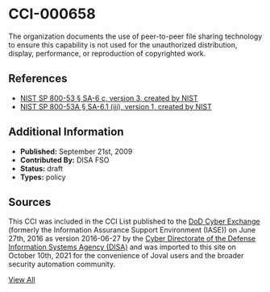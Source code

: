 # CCI-000658

The organization documents the use of peer-to-peer file sharing technology to ensure this capability is not used for the unauthorized distribution, display, performance, or reproduction of copyrighted work.

## References ##

* [NIST SP 800-53 § SA-6 c, version 3, created by NIST](http://csrc.nist.gov/publications/PubsSPs.html)
* [NIST SP 800-53A § SA-6.1 (iii), version 1, created by NIST](http://csrc.nist.gov/publications/PubsSPs.html)


## Additional Information ##

* **Published:** September 21st, 2009
* **Contributed By:** DISA FSO
* **Status:** draft
* **Types:** policy

## Sources ##

This CCI was included in the CCI List published to the [DoD Cyber Exchange](https://public.cyber.mil/stigs/cci/)
(formerly the Information Assurance Support Environment (IASE)) on June 27th, 2016 as version
2016-06-27 by the [Cyber Directorate of the Defense Information Systems Agency (DISA)](https://public.cyber.mil/about-cyber/)
and was imported to this site on October 10th, 2021 for the convenience of Joval users and the broader
security automation community.

[View All](../README.md)
